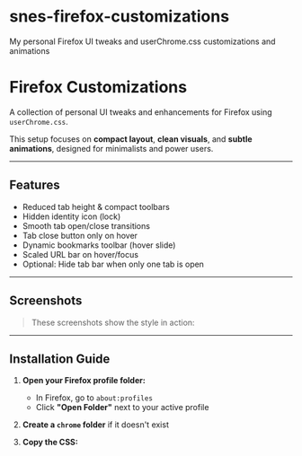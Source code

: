 # snes-firefox-customizations
My personal Firefox UI tweaks and userChrome.css customizations and animations

# Firefox Customizations

A collection of personal UI tweaks and enhancements for Firefox using `userChrome.css`.

This setup focuses on **compact layout**, **clean visuals**, and **subtle animations**, designed for minimalists and power users.

---

## Features

- Reduced tab height & compact toolbars
- Hidden identity icon (lock)
- Smooth tab open/close transitions
- Tab close button only on hover
- Dynamic bookmarks toolbar (hover slide)
- Scaled URL bar on hover/focus
- Optional: Hide tab bar when only one tab is open

---

## Screenshots

> These screenshots show the style in action:


---

## Installation Guide

1. **Open your Firefox profile folder:**
   - In Firefox, go to `about:profiles`
   - Click **"Open Folder"** next to your active profile

2. **Create a `chrome` folder** if it doesn't exist

3. **Copy the CSS:**

